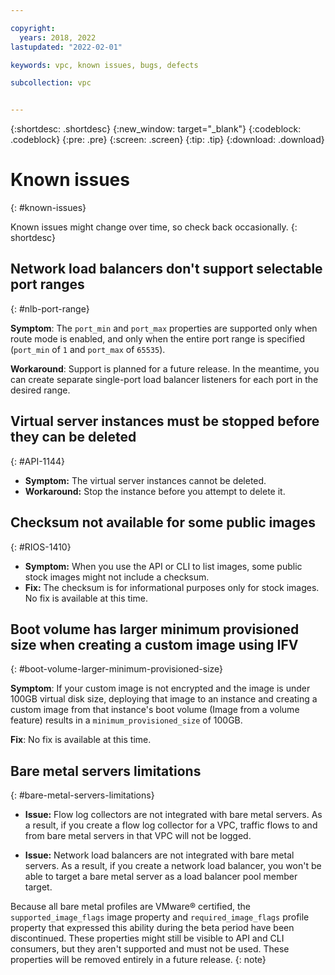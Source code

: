 ```yaml
---

copyright:
  years: 2018, 2022
lastupdated: "2022-02-01"

keywords: vpc, known issues, bugs, defects

subcollection: vpc


---
```


{:shortdesc: .shortdesc}
{:new_window: target="_blank"}
{:codeblock: .codeblock}
{:pre: .pre}
{:screen: .screen}
{:tip: .tip}
{:download: .download}

# Known issues
{: #known-issues}

Known issues might change over time, so check back occasionally.
{: shortdesc}

## Network load balancers don't support selectable port ranges
{: #nlb-port-range}

**Symptom**:  The `port_min` and `port_max` properties are supported only when route mode is enabled, and only when the entire port range is specified (`port_min` of `1` and `port_max` of `65535`). 

**Workaround**: Support is planned for a future release.  In the meantime, you can create separate single-port load balancer listeners for each port in the desired range.

## Virtual server instances must be stopped before they can be deleted
{: #API-1144}

- **Symptom:** The virtual server instances cannot be deleted.
- **Workaround:** Stop the instance before you attempt to delete it.

## Checksum not available for some public images
{: #RIOS-1410}

- **Symptom:** When you use the API or CLI to list images, some public stock images might not include a checksum. 
- **Fix:** The checksum is for informational purposes only for stock images. No fix is available at this time. 

## Boot volume has larger minimum provisioned size when creating a custom image using IFV 
{: #boot-volume-larger-minimum-provisioned-size}

**Symptom**: If your custom image is not encrypted and the image is under 100GB virtual disk size, deploying that image to an instance and creating a custom image from that instance's boot volume (Image from a volume feature) results in a `minimum_provisioned_size` of 100GB.

**Fix**: No fix is available at this time.

## Bare metal servers limitations
{: #bare-metal-servers-limitations}

- **Issue:** Flow log collectors are not integrated with bare metal servers. As a result, if you create a flow log collector for a VPC, traffic flows to and from bare metal servers in that VPC will not be logged.

- **Issue:** Network load balancers are not integrated with bare metal servers. As a result, if you create a network load balancer, you won't be able to target a bare metal server as a load balancer pool member target.

Because all bare metal profiles are VMware® certified, the `supported_image_flags` image property and `required_image_flags` profile property that expressed this ability during the beta period have been discontinued. These properties might still be visible to API and CLI consumers, but they aren't supported and must not be used. These properties will be removed entirely in a future release.
{: note}
